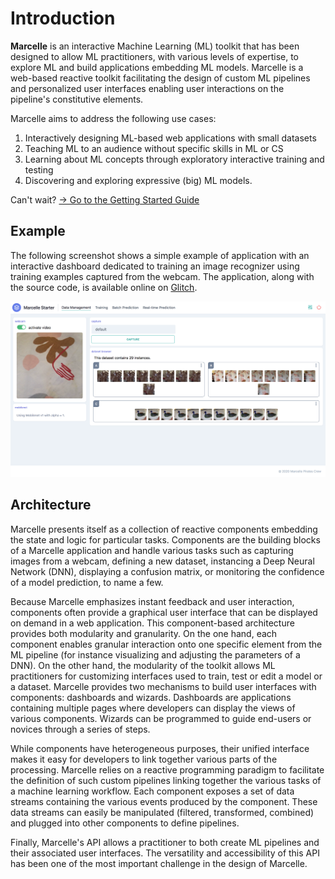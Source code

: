 # Introduction

**Marcelle** is an interactive Machine Learning (ML) toolkit that has been designed to allow ML practitioners, with various levels of expertise, to explore ML and build applications embedding ML models.
Marcelle is a web-based reactive toolkit facilitating the design of custom ML pipelines and personalized user interfaces enabling user interactions on the pipeline's constitutive elements.

Marcelle aims to address the following use cases:

1. Interactively designing ML-based web applications with small datasets
2. Teaching ML to an audience without specific skills in ML or CS
3. Learning about ML concepts through exploratory interactive training and testing
4. Discovering and exploring expressive (big) ML models.

Can't wait? [→ Go to the Getting Started Guide](/guide/getting-started.html)

## Example

The following screenshot shows a simple example of application with an interactive dashboard dedicated to training an image recognizer using training examples captured from the webcam. The application, along with the source code, is available online on [Glitch](https://glitch.com/~marcelle-v2-dashboard).

![Screenshot of an example marcelle Application](./images/marcelle_dashboard_01.png)

## Architecture

<!-- TODO: Move to API? -->

Marcelle presents itself as a collection of reactive components embedding the state and logic for particular tasks. Components are the building blocks of a Marcelle application and handle various tasks such as capturing images from a webcam, defining a new dataset, instancing a Deep Neural Network (DNN), displaying a confusion matrix, or monitoring the confidence of a model prediction, to name a few.

Because Marcelle emphasizes instant feedback and user interaction, components often provide a graphical user interface that can be displayed on demand in a web application. This component-based architecture provides both modularity and granularity.
On the one hand, each component enables granular interaction onto one specific element from the ML pipeline (for instance visualizing and adjusting the parameters of a DNN).
On the other hand, the modularity of the toolkit allows ML practitioners for customizing interfaces used to train, test or edit a model or a dataset. Marcelle provides two mechanisms to build user interfaces with components: dashboards and wizards. Dashboards are applications containing multiple pages where developers can display the views of various components. Wizards can be programmed to guide end-users or novices through a series of steps.

While components have heterogeneous purposes, their unified interface makes it easy for developers to link together various parts of the processing. Marcelle relies on a reactive programming paradigm to facilitate the definition of such custom pipelines linking together the various tasks of a machine learning workflow. Each component exposes a set of data streams containing the various events produced by the component. These data streams can easily be manipulated (filtered, transformed, combined) and plugged into other components to define pipelines.

Finally, Marcelle's API allows a practitioner to both create ML pipelines and their associated user interfaces. The versatility and accessibility of this API has been one of the most important challenge in the design of Marcelle.
